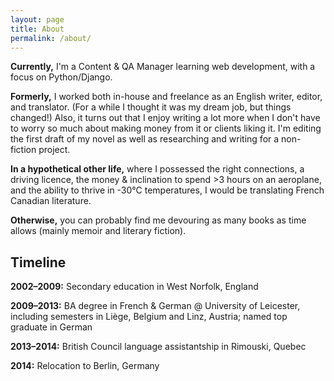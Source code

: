 ```yaml
---
layout: page
title: About
permalink: /about/
---
```


**Currently,** I'm a Content & QA Manager learning web development, with a focus on Python/Django.

**Formerly,** I worked both in-house and freelance as an English writer, editor, and translator. (For a while I thought it was my dream job, but things changed!) Also, it turns out that I enjoy writing a lot more when I don't have to worry so much about making money from it or clients liking it. I'm editing the first draft of my novel as well as researching and writing for a non-fiction project.

**In a hypothetical other life,** where I possessed the right connections, a driving licence, the money & inclination to spend >3 hours on an aeroplane, and the ability to thrive in -30°C temperatures, I would be translating French Canadian literature.

**Otherwise,** you can probably find me devouring as many books as time allows (mainly memoir and literary fiction).

<h2>Timeline</h2>

<strong>2002–2009:</strong> Secondary education in West Norfolk, England

<strong>2009–2013:</strong> BA degree in French & German @ University of Leicester, including semesters in Liège, Belgium and Linz, Austria; named top graduate in German

<strong>2013–2014:</strong> British Council language assistantship in Rimouski, Quebec

<strong>2014:</strong> Relocation to Berlin, Germany
